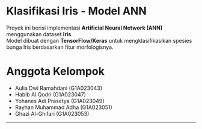 # Klasifikasi Iris - Model ANN
Proyek ini berisi implementasi **Artificial Neural Network (ANN)** menggunakan dataset **Iris**.  
Model dibuat dengan **TensorFlow/Keras** untuk mengklasifikasikan spesies bunga Iris berdasarkan fitur morfologisnya.

# Anggota Kelompok
- Aulia Dwi Ramahdani  (G1A023043)
- Habib Al Qodri       (G1A023047) 
- Yohanes Adi Prasetya (G1A023049) 
- Rayhan Muhammad Adha (G1A023051) 
- Ghazi Al-Ghifari     (G1A023053) 

----
